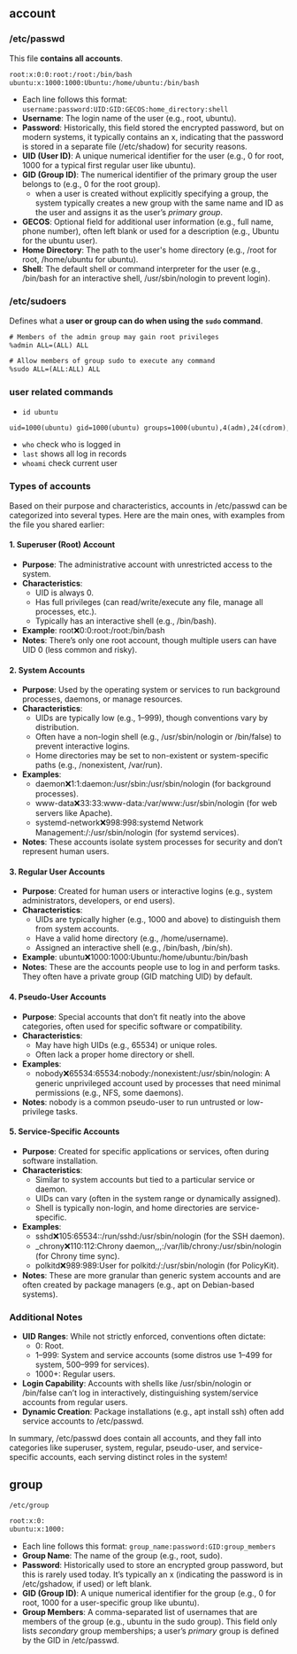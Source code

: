 ## account

### /etc/passwd
 
 This file __contains all accounts__.
 
```txt
root:x:0:0:root:/root:/bin/bash
ubuntu:x:1000:1000:Ubuntu:/home/ubuntu:/bin/bash
```
- Each line follows this format: `username:password:UID:GID:GECOS:home_directory:shell`
- **Username**: The login name of the user (e.g., root, ubuntu).
- **Password**: Historically, this field stored the encrypted password, but on modern systems, it typically contains an x, indicating that the password is stored in a separate file (/etc/shadow) for security reasons.
- **UID (User ID)**: A unique numerical identifier for the user (e.g., 0 for root, 1000 for a typical first regular user like ubuntu).
- **GID (Group ID)**: The numerical identifier of the primary group the user belongs to (e.g., 0 for the root group).
	- when a user is created without explicitly specifying a group, the system typically creates a new group with the same name and ID as the user and assigns it as the user’s _primary group_.
- **GECOS**: Optional field for additional user information (e.g., full name, phone number), often left blank or used for a description (e.g., Ubuntu for the ubuntu user).
- **Home Directory**: The path to the user's home directory (e.g., /root for root, /home/ubuntu for ubuntu).
- **Shell**: The default shell or command interpreter for the user (e.g., /bin/bash for an interactive shell, /usr/sbin/nologin to prevent login).

### /etc/sudoers

Defines what a __user or group can do when using the `sudo` command__.

```txt
# Members of the admin group may gain root privileges
%admin ALL=(ALL) ALL

# Allow members of group sudo to execute any command
%sudo ALL=(ALL:ALL) ALL
```
### user related commands

- `id ubuntu`
```txt
uid=1000(ubuntu) gid=1000(ubuntu) groups=1000(ubuntu),4(adm),24(cdrom),27(sudo),30(dip),105(lxd)
```
- `who` check who is logged in
- `last` shows all log in records
- `whoami` check current user
### Types of accounts

Based on their purpose and characteristics, accounts in /etc/passwd can be categorized into several types. Here are the main ones, with examples from the file you shared earlier:

#### 1. **Superuser (Root) Account**

- **Purpose**: The administrative account with unrestricted access to the system.
- **Characteristics**:
    - UID is always 0.
    - Has full privileges (can read/write/execute any file, manage all processes, etc.).
    - Typically has an interactive shell (e.g., /bin/bash).
- **Example**: root:x:0:0:root:/root:/bin/bash
- **Notes**: There’s only one root account, though multiple users can have UID 0 (less common and risky).

#### 2. **System Accounts**

- **Purpose**: Used by the operating system or services to run background processes, daemons, or manage resources.
- **Characteristics**:
    - UIDs are typically low (e.g., 1–999), though conventions vary by distribution.
    - Often have a non-login shell (e.g., /usr/sbin/nologin or /bin/false) to prevent interactive logins.
    - Home directories may be set to non-existent or system-specific paths (e.g., /nonexistent, /var/run).
- **Examples**:
    - daemon:x:1:1:daemon:/usr/sbin:/usr/sbin/nologin (for background processes).
    - www-data:x:33:33:www-data:/var/www:/usr/sbin/nologin (for web servers like Apache).
    - systemd-network:x:998:998:systemd Network Management:/:/usr/sbin/nologin (for systemd services).
- **Notes**: These accounts isolate system processes for security and don’t represent human users.

#### 3. **Regular User Accounts**

- **Purpose**: Created for human users or interactive logins (e.g., system administrators, developers, or end users).
- **Characteristics**:
    - UIDs are typically higher (e.g., 1000 and above) to distinguish them from system accounts.
    - Have a valid home directory (e.g., /home/username).
    - Assigned an interactive shell (e.g., /bin/bash, /bin/sh).
- **Example**: ubuntu:x:1000:1000:Ubuntu:/home/ubuntu:/bin/bash
- **Notes**: These are the accounts people use to log in and perform tasks. They often have a private group (GID matching UID) by default.

#### 4. **Pseudo-User Accounts**

- **Purpose**: Special accounts that don’t fit neatly into the above categories, often used for specific software or compatibility.
- **Characteristics**:
    - May have high UIDs (e.g., 65534) or unique roles.
    - Often lack a proper home directory or shell.
- **Examples**:
    - nobody:x:65534:65534:nobody:/nonexistent:/usr/sbin/nologin: A generic unprivileged account used by processes that need minimal permissions (e.g., NFS, some daemons).
- **Notes**: nobody is a common pseudo-user to run untrusted or low-privilege tasks.

#### 5. **Service-Specific Accounts**

- **Purpose**: Created for specific applications or services, often during software installation.
- **Characteristics**:
    - Similar to system accounts but tied to a particular service or daemon.
    - UIDs can vary (often in the system range or dynamically assigned).
    - Shell is typically non-login, and home directories are service-specific.
- **Examples**:
    - sshd:x:105:65534::/run/sshd:/usr/sbin/nologin (for the SSH daemon).
    - _chrony:x:110:112:Chrony daemon,,,:/var/lib/chrony:/usr/sbin/nologin (for Chrony time sync).
    - polkitd:x:989:989:User for polkitd:/:/usr/sbin/nologin (for PolicyKit).
- **Notes**: These are more granular than generic system accounts and are often created by package managers (e.g., apt on Debian-based systems).


### Additional Notes

- **UID Ranges**: While not strictly enforced, conventions often dictate:
    - 0: Root.
    - 1–999: System and service accounts (some distros use 1–499 for system, 500–999 for services).
    - 1000+: Regular users.
- **Login Capability**: Accounts with shells like /usr/sbin/nologin or /bin/false can’t log in interactively, distinguishing system/service accounts from regular users.
- **Dynamic Creation**: Package installations (e.g., apt install ssh) often add service accounts to /etc/passwd.

In summary, /etc/passwd does contain all accounts, and they fall into categories like superuser, system, regular, pseudo-user, and service-specific accounts, each serving distinct roles in the system!
## group

`/etc/group`
```txt
root:x:0:
ubuntu:x:1000:
```
- Each line follows this format: `group_name:password:GID:group_members`
- **Group Name**: The name of the group (e.g., root, sudo).
- **Password**: Historically used to store an encrypted group password, but this is rarely used today. It’s typically an x (indicating the password is in /etc/gshadow, if used) or left blank.
- **GID (Group ID)**: A unique numerical identifier for the group (e.g., 0 for root, 1000 for a user-specific group like ubuntu).
- **Group Members**: A comma-separated list of usernames that are members of the group (e.g., ubuntu in the sudo group). This field only lists _secondary_ group memberships; a user’s _primary_ group is defined by the GID in /etc/passwd.